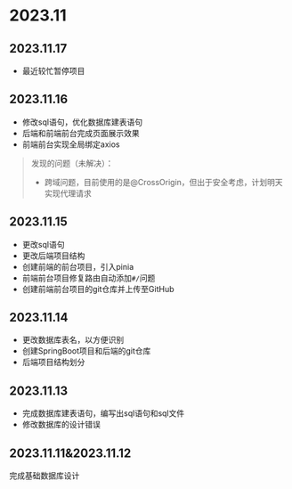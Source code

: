 # 2023.11

## 2023.11.17

- 最近较忙暂停项目



## 2023.11.16

- 修改sql语句，优化数据库建表语句
- 后端和前端前台完成页面展示效果
- 前端前台实现全局绑定axios

> 发现的问题（未解决）：
>
> - 跨域问题，目前使用的是@CrossOrigin，但出于安全考虑，计划明天实现代理请求



## 2023.11.15

- 更改sql语句
- 更改后端项目结构
- 创建前端的前台项目，引入pinia
- 前端前台项目修复路由自动添加`#/`问题
- 创建前端前台项目的git仓库并上传至GitHub



## 2023.11.14

- 更改数据库表名，以方便识别
- 创建SpringBoot项目和后端的git仓库
- 后端项目结构划分



## 2023.11.13

- 完成数据库建表语句，编写出sql语句和sql文件
- 修改数据库的设计错误



## 2023.11.11&2023.11.12

完成基础数据库设计